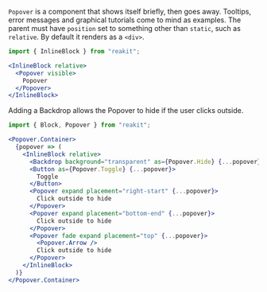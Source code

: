 `Popover` is a component that shows itself briefly, then goes away. Tooltips, error messages and graphical tutorials come to mind as examples. The parent must have `position` set to something other than `static`, such as `relative`. By default it renders as a `<div>`.

```jsx
import { InlineBlock } from "reakit";

<InlineBlock relative>
  <Popover visible>
    Popover
  </Popover>
</InlineBlock>
```

Adding a Backdrop allows the Popover to hide if the user clicks outside.

```jsx
import { Block, Popover } from "reakit";

<Popover.Container>
  {popover => (
    <InlineBlock relative>
      <Backdrop background="transparent" as={Popover.Hide} {...popover} />
      <Button as={Popover.Toggle} {...popover}>
        Toggle
      </Button>
      <Popover expand placement="right-start" {...popover}>
        Click outside to hide
      </Popover>
      <Popover expand placement="bottom-end" {...popover}>
        Click outside to hide
      </Popover>
      <Popover fade expand placement="top" {...popover}>
        <Popover.Arrow />
        Click outside to hide
      </Popover>
    </InlineBlock>
  )}
</Popover.Container>
```
